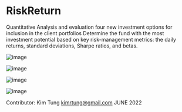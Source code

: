 # RiskReturn
Quantitative Analysis and evaluation four new investment options for inclusion in the client portfolios
Determine the fund with the most investment potential based on key risk-management metrics: the daily returns, standard deviations, Sharpe ratios, and betas.

![image](https://user-images.githubusercontent.com/35645038/175439137-202c008c-6ebe-4991-8eee-cfd091cce8f7.png)

![image](https://user-images.githubusercontent.com/35645038/175439345-c5b78bbb-7fe5-4662-83cc-45c982c5648f.png)

![image](https://user-images.githubusercontent.com/35645038/175439229-79d57759-42a0-4f5b-a036-cadb2d3e4247.png)

![image](https://user-images.githubusercontent.com/35645038/175439442-fb79e4b6-5fcc-47c8-8bd2-0d710ae9196e.png)

Contributor: Kim Tung kimrtung@gmail.com JUNE 2022
